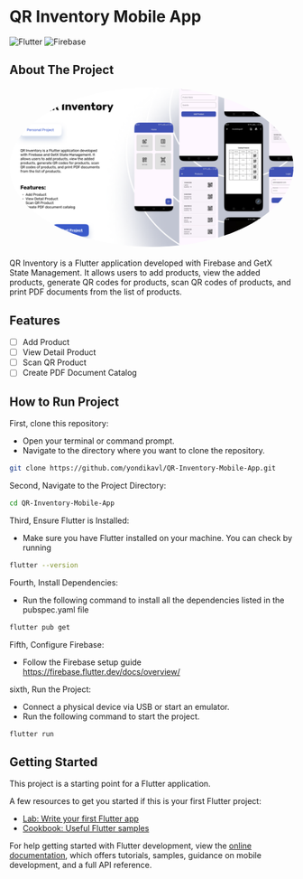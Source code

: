 # QR Inventory Mobile App
![Flutter](https://img.shields.io/badge/Flutter-%2302569B.svg?style=for-the-badge&logo=Flutter&logoColor=white) ![Firebase](https://img.shields.io/badge/firebase-a08021?style=for-the-badge&logo=firebase&logoColor=ffcd34)

## About The Project

<div align="center">
  <img src="./assets/QR_Inventory_Preview.png" alt="QR Inventory" width="auto" height="auto"  style="border-radius:50%">    
</div>
<br />
QR Inventory is a Flutter application developed with Firebase and GetX State Management. It allows users to add products, view the added products, generate QR codes for products, scan QR codes of products, and print PDF documents from the list of products.

## Features

- [ ] Add Product
- [ ] View Detail Product
- [ ] Scan QR Product
- [ ] Create PDF Document Catalog

## How to Run Project

First, clone this repository:

- Open your terminal or command prompt.
- Navigate to the directory where you want to clone the repository.

```bash
git clone https://github.com/yondikavl/QR-Inventory-Mobile-App.git
```

Second, Navigate to the Project Directory:

```bash
cd QR-Inventory-Mobile-App
```

Third, Ensure Flutter is Installed:

- Make sure you have Flutter installed on your machine. You can check by running

```bash
flutter --version
```

Fourth, Install Dependencies:

- Run the following command to install all the dependencies listed in the pubspec.yaml file

```bash
flutter pub get
```

Fifth, Configure Firebase:

- Follow the Firebase setup guide https://firebase.flutter.dev/docs/overview/

sixth, Run the Project:

- Connect a physical device via USB or start an emulator.
- Run the following command to start the project.

```bash
flutter run
```

## Getting Started

This project is a starting point for a Flutter application.

A few resources to get you started if this is your first Flutter project:

- [Lab: Write your first Flutter app](https://docs.flutter.dev/get-started/codelab)
- [Cookbook: Useful Flutter samples](https://docs.flutter.dev/cookbook)

For help getting started with Flutter development, view the
[online documentation](https://docs.flutter.dev/), which offers tutorials,
samples, guidance on mobile development, and a full API reference.
